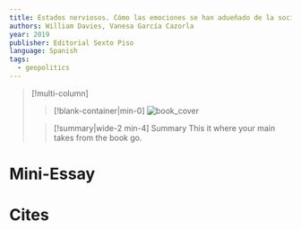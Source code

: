 ```yaml
---
title: Estados nerviosos. Cómo las emociones se han adueñado de la sociedad
authors: William Davies, Vanesa García Cazorla
year: 2019
publisher: Editorial Sexto Piso
language: Spanish
tags:
  - geopolitics
---
```


> [!multi-column]
>
>> [!blank-container|min-0]
>> ![book_cover](https://m.media-amazon.com/images/I/71-hcauQtiL._UF894,1000_QL80_.jpg)
>
>> [!summary|wide-2 min-4] Summary
>> This it where your main takes from the book go.

# Mini-Essay


# Cites

